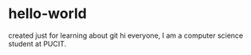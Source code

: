 # hello-world
created just for learning about git
hi everyone, I am a computer science student at PUCIT.
